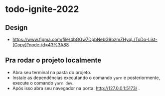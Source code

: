 # todo-ignite-2022

## Design
- https://www.figma.com/file/4bGGw7DpbNebG9bzmZHyqL/ToDo-List-(Copy)?node-id=43%3A88
## Pra rodar o projeto localmente
- Abra seu terminal na pasta do projeto.
- Instale as dependências executando o comando `yarn` e posteriormente, execute o comando `yarn dev`.
- Após isso abra seu navegador na porta: http://127.0.0.1:5173/ .
